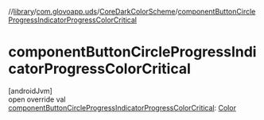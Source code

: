 //[library](../../../index.md)/[com.glovoapp.uds](../index.md)/[CoreDarkColorScheme](index.md)/[componentButtonCircleProgressIndicatorProgressColorCritical](component-button-circle-progress-indicator-progress-color-critical.md)

# componentButtonCircleProgressIndicatorProgressColorCritical

[androidJvm]\
open override val [componentButtonCircleProgressIndicatorProgressColorCritical](component-button-circle-progress-indicator-progress-color-critical.md): [Color](https://developer.android.com/reference/kotlin/androidx/compose/ui/graphics/Color.html)
